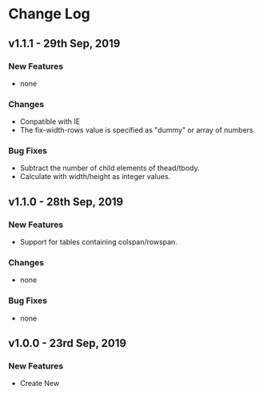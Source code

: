 # Change Log

## v1.1.1 - 29th Sep, 2019

### New Features

- none

### Changes

- Conpatible with IE
- The fix-width-rows value is specified as "dummy" or array of numbers.

### Bug Fixes

- Subtract the number of child elements of thead/tbody.
- Calculate with width/height as integer values.

## v1.1.0 - 28th Sep, 2019

### New Features

- Support for tables containing colspan/rowspan.

### Changes

- none

### Bug Fixes

- none

## v1.0.0 - 23rd Sep, 2019

### New Features

- Create New

